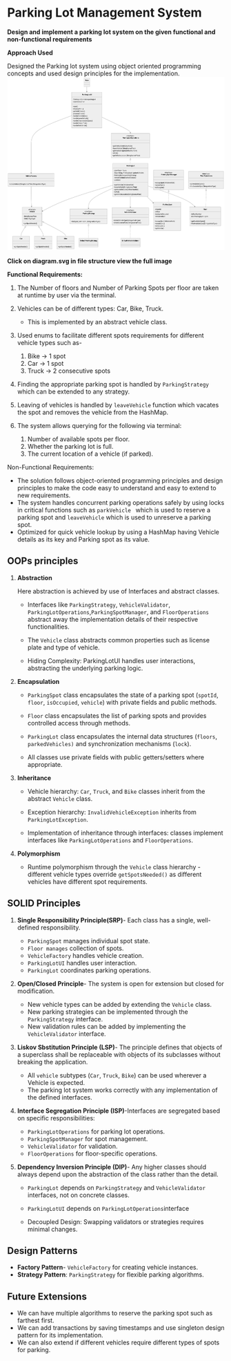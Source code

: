 # Parking Lot Management System

**Design and implement a parking lot system on the given functional and non-functional requirements**

**Approach Used**

Designed the Parking lot system using object oriented programming concepts and used design principles for the implementation.
<img src="diagram.svg" alt="Alt Text" width="600px" height="400px">

**Click on diagram.svg in file structure view the full image**


**Functional Requirements:**

1. The Number of floors and Number of Parking Spots per floor are taken at runtime by user via the terminal.
    
    
2. Vehicles can be of different types: Car, Bike, Truck.
    - This is implemented by an abstract vehicle class.

3. Used enums to facilitate different spots requirements for different vehicle types such as-
    1. Bike → 1 spot
    2. Car → 1 spot
    3. Truck → 2 consecutive spots
 
4. Finding the appropriate parking spot is handled by `ParkingStrategy` which can be extended to any strategy.

5. Leaving of vehicles is handled by `leaveVehicle` function which vacates the spot and removes the vehicle from the HashMap.
6. The system allows querying for the following via terminal:
    1. Number of available spots per floor.
    2. Whether the parking lot is full.
    3. The current location of a vehicle (if parked).

Non-Functional Requirements:
- The solution follows object-oriented programming principles and design principles to make the code easy to understand and easy to extend to new requirements.
- The system handles concurrent parking operations safely by using locks in critical functions such as `parkVehicle ` which is used to reserve a parking spot and `leaveVehicle` which is used to unreserve a parking spot.
- Optimized for quick vehicle lookup by using a HashMap having Vehicle details as its key and Parking spot as its value.


## OOPs principles

1. **Abstraction**

    Here abstraction is achieved by use of Interfaces and abstract classes.

    - Interfaces like `ParkingStrategy`, `VehicleValidator`, `ParkingLotOperations`,`ParkingSpotManager`, and `FloorOperations` abstract away the implementation details of their respective functionalities.

    - The `Vehicle` class abstracts common properties such as license plate and type of vehicle.

    - Hiding Complexity: ParkingLotUI handles user interactions, abstracting the underlying parking logic.

2. **Encapsulation**

    - `ParkingSpot` class encapsulates the state of a parking spot (`spotId`, `floor`, `isOccupied`, `vehicle`) with private fields and public methods.

    - `Floor` class encapsulates the list of parking spots and provides controlled access through methods.
    - `ParkingLot` class encapsulates the internal data structures (`floors`, `parkedVehicles)` and synchronization mechanisms (`lock`).
    - All classes use private fields with public getters/setters where appropriate.

3. **Inheritance**

    - Vehicle hierarchy: `Car`, `Truck`, and `Bike` classes inherit from the abstract `Vehicle` class.

    - Exception hierarchy: `InvalidVehicleException` inherits from `ParkingLotException`.

    - Implementation of inheritance through interfaces: classes implement interfaces like `ParkingLotOperations` and `FloorOperations`.

4. **Polymorphism**

    - Runtime polymorphism through the `Vehicle` class hierarchy - different vehicle types override `getSpotsNeeded()` as different vehicles have different spot requirements.

    <!-- - Interface polymorphism through interfaces like `ParkingStrategy` and `VehicleValidator`. -->

## SOLID Principles
1. **Single Responsibility Principle(SRP)**- Each class has a single, well-defined responsibility.
    - `ParkingSpot` manages individual spot state.
    - `Floor manages` collection of spots.
    - `VehicleFactory` handles vehicle creation.
    - `ParkingLotUI` handles user interaction.
    - `ParkingLot` coordinates parking operations.

2. **Open/Closed Principle**- The system is open for extension but closed for modification.
    - New vehicle types can be added by extending the `Vehicle` class.
    - New parking strategies can be implemented through the `ParkingStrategy` interface.
    - New validation rules can be added by implementing the `VehicleValidator` interface.

3. **Liskov Sbstitution Principle (LSP)**- The principle defines that objects of a superclass shall be replaceable with objects of its subclasses without breaking the application.
    - All `vehicle` subtypes (`Car`, `Truck`, `Bike`) can be used wherever a Vehicle is expected.
    - The parking lot system works correctly with any implementation of the defined interfaces.

4. **Interface Segregation Principle (ISP)**-Interfaces are segregated based on specific responsibilities:
    - `ParkingLotOperations` for parking lot operations.
    - `ParkingSpotManager` for spot management.
    - `VehicleValidator` for validation.
    - `FloorOperations` for floor-specific operations.

5. **Dependency Inversion Principle (DIP)**- Any higher classes should always depend upon the abstraction of the class rather than the detail.
    - `ParkingLot` depends on `ParkingStrategy` and `VehicleValidator` interfaces, not on concrete classes.
    - `ParkingLotUI` depends on `ParkingLotOperations`interface
    
    - Decoupled Design: Swapping validators or strategies requires minimal changes.

## Design Patterns

- **Factory Pattern**- `VehicleFactory` for creating vehicle instances.
- **Strategy Pattern**: `ParkingStrategy` for flexible parking algorithms.

## Future Extensions
- We can have multiple algorithms to reserve the parking spot such as farthest first.
- We can add transactions by saving timestamps and use singleton design pattern for its implementation.
- We can also extend if different vehicles require different types of spots for parking.
